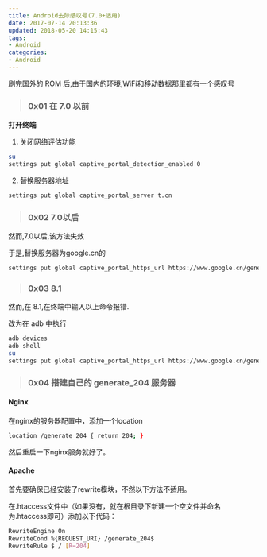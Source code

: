 ```yaml
---
title: Android去除感叹号(7.0+适用)
date: 2017-07-14 20:13:36
updated: 2018-05-20 14:15:43
tags:
- Android
categories:
- Android
---
```


  刷完国外的 ROM 后,由于国内的环境,WiFi和移动数据那里都有一个感叹号

>  ### 0x01 在 7.0 以前

**打开终端**

1. 关闭网络评估功能

```bash
su
settings put global captive_portal_detection_enabled 0
```

2. 替换服务器地址

```bash
settings put global captive_portal_server t.cn
```

> ### 0x02 7.0以后

然而,7.0以后,该方法失效

于是,替换服务器为google.cn的

```bash
settings put global captive_portal_https_url https://www.google.cn/generate_204
```

> ### 0x03 8.1

然而,在 8.1,在终端中输入以上命令报错.

改为在 adb 中执行

```bash
adb devices
adb shell
su
settings put global captive_portal_https_url https://www.google.cn/generate_204
```

> ### 0x04 搭建自己的 generate_204 服务器

#### Nginx

在nginx的服务器配置中，添加一个location

```bash
location /generate_204 { return 204; }
```

然后重启一下nginx服务就好了。

#### Apache

首先要确保已经安装了rewrite模块，不然以下方法不适用。

在.htaccess文件中（如果没有，就在根目录下新建一个空文件并命名为.htaccess即可）添加以下代码：

```bash
RewriteEngine On  
RewriteCond %{REQUEST_URI} /generate_204$  
RewriteRule $ / [R=204]
```


